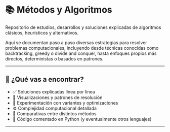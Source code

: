 # 📚 Métodos y Algoritmos

Repositorio de estudios, desarrollos y soluciones explicadas de algoritmos clásicos, heurísticos y alternativos.

Aquí se documentan paso a paso diversas estrategias para resolver problemas computacionales, incluyendo desde técnicas conocidas como backtracking, greedy o divide and conquer, hasta enfoques propios más directos, deterministas o basados en patrones.

---

## 🧠 ¿Qué vas a encontrar?

- ✅ Soluciones explicadas línea por línea
- 🧩 Visualizaciones y patrones de resolución
- 🧪 Experimentación con variantes y optimizaciones
- ⚙️ Complejidad computacional detallada
- 🧾 Comparativas entre distintos métodos
- 📌 Código comentado en Python (y eventualmente otros lenguajes)

---
